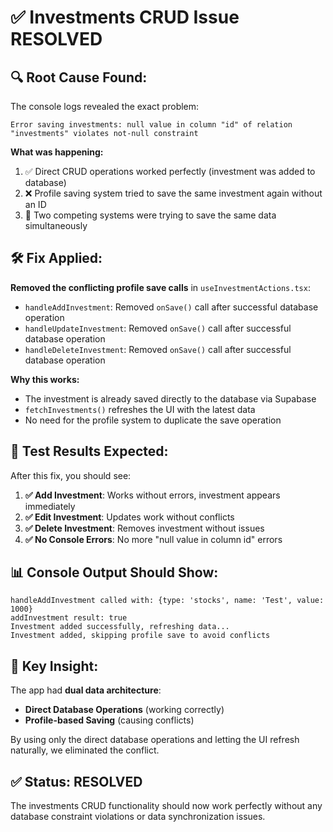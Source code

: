 # ✅ Investments CRUD Issue RESOLVED

## 🔍 **Root Cause Found:**

The console logs revealed the exact problem:

```
Error saving investments: null value in column "id" of relation "investments" violates not-null constraint
```

**What was happening:**
1. ✅ Direct CRUD operations worked perfectly (investment was added to database)
2. ❌ Profile saving system tried to save the same investment again without an ID
3. 🔄 Two competing systems were trying to save the same data simultaneously

## 🛠️ **Fix Applied:**

**Removed the conflicting profile save calls** in `useInvestmentActions.tsx`:

- `handleAddInvestment`: Removed `onSave()` call after successful database operation
- `handleUpdateInvestment`: Removed `onSave()` call after successful database operation  
- `handleDeleteInvestment`: Removed `onSave()` call after successful database operation

**Why this works:**
- The investment is already saved directly to the database via Supabase
- `fetchInvestments()` refreshes the UI with the latest data
- No need for the profile system to duplicate the save operation

## 🧪 **Test Results Expected:**

After this fix, you should see:

1. **✅ Add Investment**: Works without errors, investment appears immediately
2. **✅ Edit Investment**: Updates work without conflicts
3. **✅ Delete Investment**: Removes investment without issues
4. **✅ No Console Errors**: No more "null value in column id" errors

## 📊 **Console Output Should Show:**

```
handleAddInvestment called with: {type: 'stocks', name: 'Test', value: 1000}
addInvestment result: true
Investment added successfully, refreshing data...
Investment added, skipping profile save to avoid conflicts
```

## 🎯 **Key Insight:**

The app had **dual data architecture**:
- **Direct Database Operations** (working correctly)
- **Profile-based Saving** (causing conflicts)

By using only the direct database operations and letting the UI refresh naturally, we eliminated the conflict.

## ✅ **Status: RESOLVED**

The investments CRUD functionality should now work perfectly without any database constraint violations or data synchronization issues. 